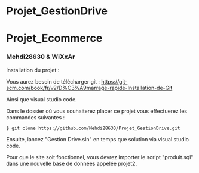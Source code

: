 # Projet_GestionDrive

# Projet_Ecommerce
### Mehdi28630 & WiXxAr

Installation du projet :

Vous aurez besoin de télécharger git : https://git-scm.com/book/fr/v2/D%C3%A9marrage-rapide-Installation-de-Git

Ainsi que visual studio code.

Dans le dossier où vous souhaiterez placer ce projet vous effectuerez les commandes suivantes : 
```
$ git clone https://github.com/Mehdi28630/Projet_GestionDrive.git

```

Ensuite, lancez "Gestion Drive.sln" en temps que solution via visual studio code.

Pour que le site soit fonctionnel, vous devrez importer le script "produit.sql" dans une nouvelle base de données appelée projet2.
